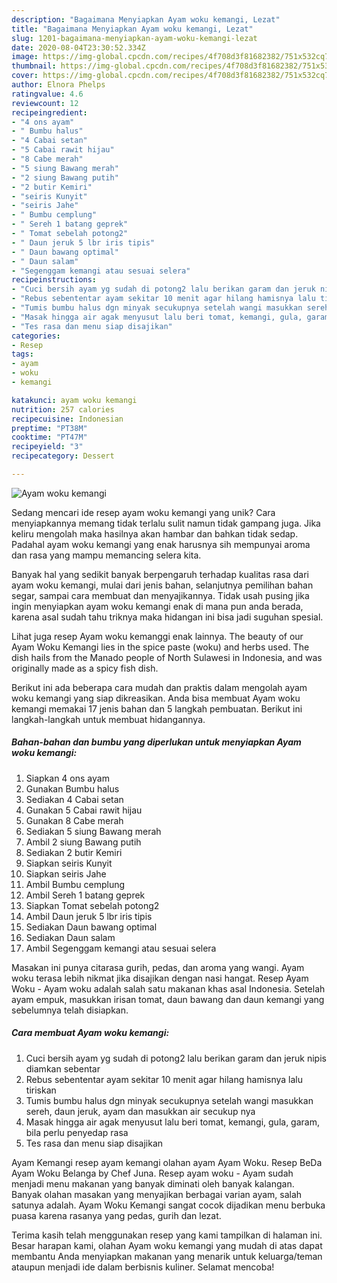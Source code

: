 ```yaml
---
description: "Bagaimana Menyiapkan Ayam woku kemangi, Lezat"
title: "Bagaimana Menyiapkan Ayam woku kemangi, Lezat"
slug: 1201-bagaimana-menyiapkan-ayam-woku-kemangi-lezat
date: 2020-08-04T23:30:52.334Z
image: https://img-global.cpcdn.com/recipes/4f708d3f81682382/751x532cq70/ayam-woku-kemangi-foto-resep-utama.jpg
thumbnail: https://img-global.cpcdn.com/recipes/4f708d3f81682382/751x532cq70/ayam-woku-kemangi-foto-resep-utama.jpg
cover: https://img-global.cpcdn.com/recipes/4f708d3f81682382/751x532cq70/ayam-woku-kemangi-foto-resep-utama.jpg
author: Elnora Phelps
ratingvalue: 4.6
reviewcount: 12
recipeingredient:
- "4 ons ayam"
- " Bumbu halus"
- "4 Cabai setan"
- "5 Cabai rawit hijau"
- "8 Cabe merah"
- "5 siung Bawang merah"
- "2 siung Bawang putih"
- "2 butir Kemiri"
- "seiris Kunyit"
- "seiris Jahe"
- " Bumbu cemplung"
- " Sereh 1 batang geprek"
- " Tomat sebelah potong2"
- " Daun jeruk 5 lbr iris tipis"
- " Daun bawang optimal"
- " Daun salam"
- "Segenggam kemangi atau sesuai selera"
recipeinstructions:
- "Cuci bersih ayam yg sudah di potong2 lalu berikan garam dan jeruk nipis diamkan sebentar"
- "Rebus sebententar ayam sekitar 10 menit agar hilang hamisnya lalu tiriskan"
- "Tumis bumbu halus dgn minyak secukupnya setelah wangi masukkan sereh, daun jeruk, ayam dan masukkan air secukup nya"
- "Masak hingga air agak menyusut lalu beri tomat, kemangi, gula, garam, bila perlu penyedap rasa"
- "Tes rasa dan menu siap disajikan"
categories:
- Resep
tags:
- ayam
- woku
- kemangi

katakunci: ayam woku kemangi 
nutrition: 257 calories
recipecuisine: Indonesian
preptime: "PT38M"
cooktime: "PT47M"
recipeyield: "3"
recipecategory: Dessert

---
```



![Ayam woku kemangi](https://img-global.cpcdn.com/recipes/4f708d3f81682382/751x532cq70/ayam-woku-kemangi-foto-resep-utama.jpg)

Sedang mencari ide resep ayam woku kemangi yang unik? Cara menyiapkannya memang tidak terlalu sulit namun tidak gampang juga. Jika keliru mengolah maka hasilnya akan hambar dan bahkan tidak sedap. Padahal ayam woku kemangi yang enak harusnya sih mempunyai aroma dan rasa yang mampu memancing selera kita.

Banyak hal yang sedikit banyak berpengaruh terhadap kualitas rasa dari ayam woku kemangi, mulai dari jenis bahan, selanjutnya pemilihan bahan segar, sampai cara membuat dan menyajikannya. Tidak usah pusing jika ingin menyiapkan ayam woku kemangi enak di mana pun anda berada, karena asal sudah tahu triknya maka hidangan ini bisa jadi suguhan spesial.

Lihat juga resep Ayam woku kemanggi enak lainnya. The beauty of our Ayam Woku Kemangi lies in the spice paste (woku) and herbs used. The dish hails from the Manado people of North Sulawesi in Indonesia, and was originally made as a spicy fish dish.


Berikut ini ada beberapa cara mudah dan praktis dalam mengolah ayam woku kemangi yang siap dikreasikan. Anda bisa membuat Ayam woku kemangi memakai 17 jenis bahan dan 5 langkah pembuatan. Berikut ini langkah-langkah untuk membuat hidangannya.

<!--inarticleads1-->

##### Bahan-bahan dan bumbu yang diperlukan untuk menyiapkan Ayam woku kemangi:

1. Siapkan 4 ons ayam
1. Gunakan  Bumbu halus
1. Sediakan 4 Cabai setan
1. Gunakan 5 Cabai rawit hijau
1. Gunakan 8 Cabe merah
1. Sediakan 5 siung Bawang merah
1. Ambil 2 siung Bawang putih
1. Sediakan 2 butir Kemiri
1. Siapkan seiris Kunyit
1. Siapkan seiris Jahe
1. Ambil  Bumbu cemplung
1. Ambil  Sereh 1 batang geprek
1. Siapkan  Tomat sebelah potong2
1. Ambil  Daun jeruk 5 lbr iris tipis
1. Sediakan  Daun bawang optimal
1. Sediakan  Daun salam
1. Ambil Segenggam kemangi atau sesuai selera


Masakan ini punya citarasa gurih, pedas, dan aroma yang wangi. Ayam woku terasa lebih nikmat jika disajikan dengan nasi hangat. Resep Ayam Woku - Ayam woku adalah salah satu makanan khas asal Indonesia. Setelah ayam empuk, masukkan irisan tomat, daun bawang dan daun kemangi yang sebelumnya telah disiapkan. 

<!--inarticleads2-->

##### Cara membuat Ayam woku kemangi:

1. Cuci bersih ayam yg sudah di potong2 lalu berikan garam dan jeruk nipis diamkan sebentar
1. Rebus sebententar ayam sekitar 10 menit agar hilang hamisnya lalu tiriskan
1. Tumis bumbu halus dgn minyak secukupnya setelah wangi masukkan sereh, daun jeruk, ayam dan masukkan air secukup nya
1. Masak hingga air agak menyusut lalu beri tomat, kemangi, gula, garam, bila perlu penyedap rasa
1. Tes rasa dan menu siap disajikan


Ayam Kemangi resep ayam kemangi olahan ayam Ayam Woku. Resep BeDa Ayam Woku Belanga by Chef Juna. Resep ayam woku - Ayam sudah menjadi menu makanan yang banyak diminati oleh banyak kalangan. Banyak olahan masakan yang menyajikan berbagai varian ayam, salah satunya adalah. Ayam Woku Kemangi sangat cocok dijadikan menu berbuka puasa karena rasanya yang pedas, gurih dan lezat. 

Terima kasih telah menggunakan resep yang kami tampilkan di halaman ini. Besar harapan kami, olahan Ayam woku kemangi yang mudah di atas dapat membantu Anda menyiapkan makanan yang menarik untuk keluarga/teman ataupun menjadi ide dalam berbisnis kuliner. Selamat mencoba!
